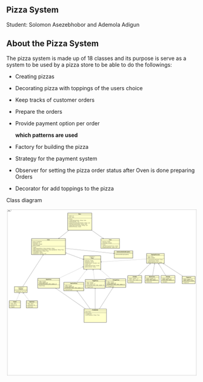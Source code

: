 ## **Pizza System** 

Student: Solomon Asezebhobor and Ademola Adigun

## **About the Pizza System**

 The pizza system is made up of 18 classes and its purpose is serve as a system to be used by a pizza store to
 be able to do the followings:
- Creating pizzas  

- Decorating pizza with toppings of the users choice

- Keep tracks of customer orders

- Prepare the orders

- Provide payment option per order

  

  **which patterns are used**

- Factory for building the pizza

- Strategy for the payment system

- Observer for setting the pizza order status after Oven is done preparing Orders

- Decorator for add toppings to the pizza

Class diagram

![Uml](assests/PizzaSystemFinal.png)
